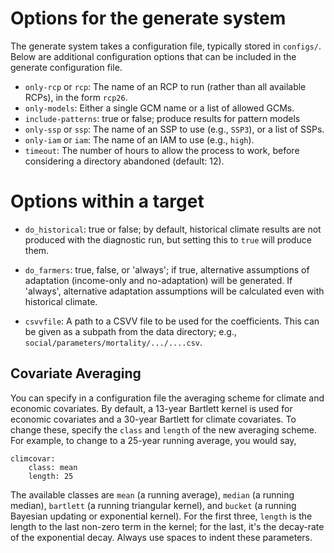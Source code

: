 # Options for the generate system

The generate system takes a configuration file, typically stored in
`configs/`.  Below are additional configuration options that can be
included in the generate configuration file.

 - `only-rcp` or `rcp`: The name of an RCP to run (rather than all available
   RCPs), in the form `rcp26`.
 - `only-models`: Either a single GCM name or a list of allowed GCMs.
 - `include-patterns`: true or false; produce results for pattern models
 - `only-ssp` or `ssp`: The name of an SSP to use (e.g., `SSP3`), or a list of SSPs.
 - `only-iam` or `iam`: The name of an IAM to use (e.g., `high`).
 - `timeout`: The number of hours to allow the process to work, before
   considering a directory abandoned (default: 12).

# Options within a target

 - `do_historical`: true or false; by default, historical climate
   results are not produced with the diagnostic run, but setting this
   to `true` will produce them.

 - `do_farmers`: true, false, or 'always'; if true, alternative
   assumptions of adaptation (income-only and no-adaptation) will be
   generated.  If 'always', alternative adaptation assumptions will be
   calculated even with historical climate.

 - `csvvfile`: A path to a CSVV file to be used for the coefficients.
   This can be given as a subpath from the data directory; e.g.,
   `social/parameters/mortality/.../....csv`.
 
## Covariate Averaging

You can specify in a configuration file the averaging scheme for
climate and economic covariates.  By default, a 13-year Bartlett
kernel is used for economic covariates and a 30-year Bartlett for
climate covariates.  To change these, specify the `class` and `length`
of the new averaging scheme.  For example, to change to a 25-year
running average, you would say,
```
climcovar:
    class: mean
    length: 25
```

The available classes are `mean` (a running average), `median` (a
running median), `bartlett` (a running triangular kernel), and
`bucket` (a running Bayesian updating or exponential kernel).  For the
first three, `length` is the length to the last non-zero term in the
kernel; for the last, it's the decay-rate of the exponential decay.
Always use spaces to indent these parameters.

